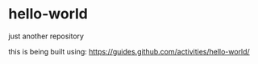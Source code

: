 # hello-world
just another repository

this is being built using: https://guides.github.com/activities/hello-world/
